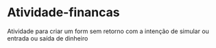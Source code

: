 # Atividade-financas
Atividade para criar um form sem retorno com a intenção de simular ou entrada ou saída de dinheiro
